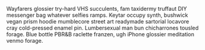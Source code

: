 Wayfarers glossier try-hard VHS succulents, fam taxidermy truffaut DIY messenger bag whatever selfies ramps. Keytar occupy synth, bushwick vegan prism hoodie mumblecore street art readymade sartorial locavore cray cold-pressed enamel pin. Lumbersexual man bun chicharrones tousled forage. Blue bottle PBR&B raclette franzen, ugh iPhone glossier meditation venmo forage.